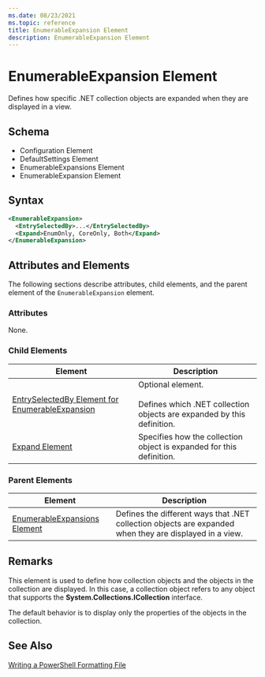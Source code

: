 ```yaml
---
ms.date: 08/23/2021
ms.topic: reference
title: EnumerableExpansion Element
description: EnumerableExpansion Element
---
```

# EnumerableExpansion Element

Defines how specific .NET collection objects are expanded when they are displayed in a view.

## Schema

- Configuration Element
- DefaultSettings Element
- EnumerableExpansions Element
- EnumerableExpansion Element

## Syntax

```xml
<EnumerableExpansion>
  <EntrySelectedBy>...</EntrySelectedBy>
  <Expand>EnumOnly, CoreOnly, Both</Expand>
</EnumerableExpansion>
```

## Attributes and Elements

The following sections describe attributes, child elements, and the parent element of the
`EnumerableExpansion` element.

### Attributes

None.

### Child Elements

|Element|Description|
|-------------|-----------------|
|[EntrySelectedBy Element for EnumerableExpansion](./entryselectedby-element-for-enumerableexpansion-format.md)|Optional element.<br /><br /> Defines which .NET collection objects are expanded by this definition.|
|[Expand Element](./expand-element-format.md)|Specifies how the collection object is expanded for this definition.|

### Parent Elements

|Element|Description|
|-------------|-----------------|
|[EnumerableExpansions Element](./enumerableexpansions-element-format.md)|Defines the different ways that .NET collection objects are expanded when they are displayed in a view.|

## Remarks

This element is used to define how collection objects and the objects in the collection are
displayed. In this case, a collection object refers to any object that supports the
**System.Collections.ICollection** interface.

The default behavior is to display only the properties of the objects in the collection.

## See Also

[Writing a PowerShell Formatting File](./writing-a-powershell-formatting-file.md)
